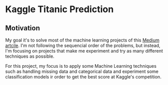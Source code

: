 # Kaggle Titanic Prediction

## Motivation
My goal it's to solve most of the machine learning projects of this [Medium artcile](https://medium.com/projectpro/20-machine-learning-projects-that-will-get-you-hired-in-2021-a89473f2d2c7). I'm not following the sequencial order of the problems, but instead, I'm focusing on projects that make me experiment and try as many different techniques as possible.

For this project, my focus is to apply some Machine Learning techniques such as handling missing data and categorical data and experiment some classification models ir order to get the best score at Kaggle's competition.

